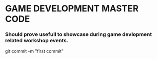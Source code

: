 # GAME DEVELOPMENT MASTER CODE

### Should prove usefull to showcase during game devlopment related workshop events. 

git commit -m "first commit"
